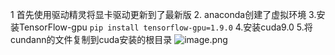 1 首先使用驱动精灵将显卡驱动更新到了最新版
2. anaconda创建了虚拟环境
3.安装TensorFlow-gpu
`pip install tensorflow-gpu=1.9.0`
4.安装cuda9.0
5.将cundann的文件复制到cuda安装的根目录
![image.png](https://upload-images.jianshu.io/upload_images/14555448-e2882112a61cdba0.png?imageMogr2/auto-orient/strip%7CimageView2/2/w/1240)

